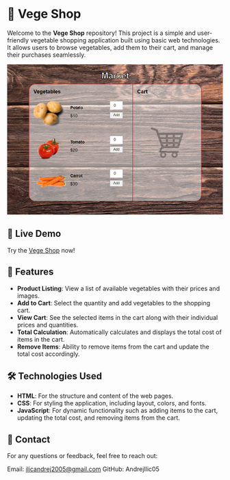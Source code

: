# 🥕 Vege Shop

Welcome to the **Vege Shop** repository! This project is a simple and user-friendly vegetable shopping application built using basic web technologies. It allows users to browse vegetables, add them to their cart, and manage their purchases seamlessly.

![Vege Shop Screenshot](vege-shop.png)

## 🔗 Live Demo

Try the [Vege Shop](https://your-username.github.io/vege-shop/) now!

## 🚀 Features

- **Product Listing**: View a list of available vegetables with their prices and images.
- **Add to Cart**: Select the quantity and add vegetables to the shopping cart.
- **View Cart**: See the selected items in the cart along with their individual prices and quantities.
- **Total Calculation**: Automatically calculates and displays the total cost of items in the cart.
- **Remove Items**: Ability to remove items from the cart and update the total cost accordingly.

## 🛠️ Technologies Used

- **HTML**: For the structure and content of the web pages.
- **CSS**: For styling the application, including layout, colors, and fonts.
- **JavaScript**: For dynamic functionality such as adding items to the cart, updating the total cost, and removing items from the cart.

## 📧 Contact
For any questions or feedback, feel free to reach out:

Email: ilicandrej2005@gmail.com
GitHub: AndrejIlic05
